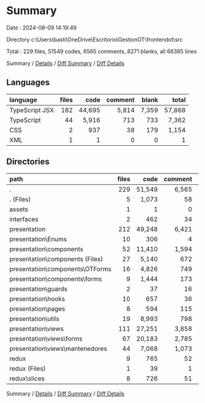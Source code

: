 # Summary

Date : 2024-08-09 14:19:49

Directory c:\\Users\\basti\\OneDrive\\Escritorio\\GestionOT\\frontendot\\src

Total : 229 files,  51549 codes, 6565 comments, 8271 blanks, all 66385 lines

Summary / [Details](details.md) / [Diff Summary](diff.md) / [Diff Details](diff-details.md)

## Languages
| language | files | code | comment | blank | total |
| :--- | ---: | ---: | ---: | ---: | ---: |
| TypeScript JSX | 182 | 44,695 | 5,814 | 7,359 | 57,868 |
| TypeScript | 44 | 5,916 | 713 | 733 | 7,362 |
| CSS | 2 | 937 | 38 | 179 | 1,154 |
| XML | 1 | 1 | 0 | 0 | 1 |

## Directories
| path | files | code | comment | blank | total |
| :--- | ---: | ---: | ---: | ---: | ---: |
| . | 229 | 51,549 | 6,565 | 8,271 | 66,385 |
| . (Files) | 5 | 1,073 | 58 | 217 | 1,348 |
| assets | 1 | 1 | 0 | 0 | 1 |
| interfaces | 2 | 462 | 34 | 20 | 516 |
| presentation | 212 | 49,248 | 6,421 | 7,937 | 63,606 |
| presentation\\Enums | 10 | 306 | 4 | 25 | 335 |
| presentation\\components | 52 | 11,410 | 1,594 | 2,269 | 15,273 |
| presentation\\components (Files) | 27 | 5,140 | 672 | 1,153 | 6,965 |
| presentation\\components\\OTForms | 16 | 4,826 | 749 | 849 | 6,424 |
| presentation\\components\\forms | 9 | 1,444 | 173 | 267 | 1,884 |
| presentation\\guards | 2 | 37 | 16 | 17 | 70 |
| presentation\\hooks | 10 | 657 | 36 | 136 | 829 |
| presentation\\pages | 8 | 594 | 115 | 127 | 836 |
| presentation\\utils | 19 | 8,993 | 798 | 837 | 10,628 |
| presentation\\views | 111 | 27,251 | 3,858 | 4,526 | 35,635 |
| presentation\\views\\forms | 67 | 20,183 | 2,785 | 3,316 | 26,284 |
| presentation\\views\\mantenedores | 44 | 7,068 | 1,073 | 1,210 | 9,351 |
| redux | 9 | 765 | 52 | 97 | 914 |
| redux (Files) | 1 | 39 | 1 | 5 | 45 |
| redux\\slices | 8 | 726 | 51 | 92 | 869 |

Summary / [Details](details.md) / [Diff Summary](diff.md) / [Diff Details](diff-details.md)
